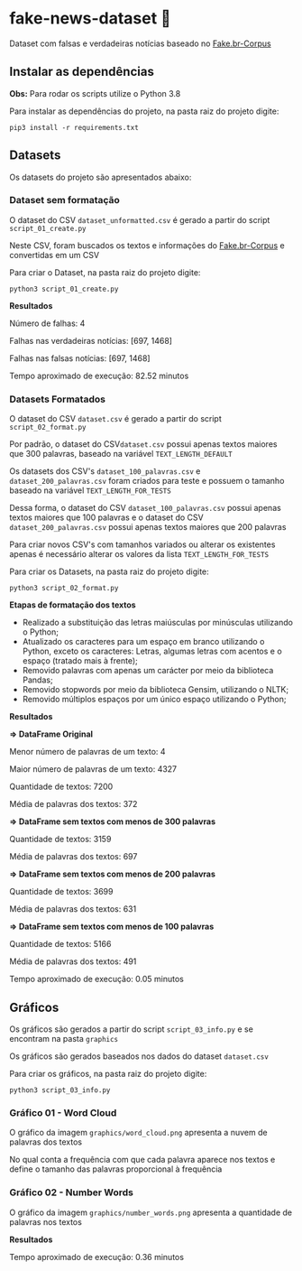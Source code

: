 # fake-news-dataset :floppy_disk:

Dataset com falsas e verdadeiras notícias baseado no [Fake.br-Corpus](https://github.com/roneysco/Fake.br-Corpus)

## Instalar as dependências

**Obs:** Para rodar os scripts utilize o Python 3.8

Para instalar as dependências do projeto, na pasta raiz do projeto digite:

`pip3 install -r requirements.txt`

## Datasets

Os datasets do projeto são apresentados abaixo:

### Dataset sem formatação

O dataset do CSV `dataset_unformatted.csv` é gerado a partir do script `script_01_create.py`

Neste CSV, foram buscados os textos e informações do [Fake.br-Corpus](https://github.com/roneysco/Fake.br-Corpus) e convertidas em um CSV

Para criar o Dataset, na pasta raiz do projeto digite:

`python3 script_01_create.py`

**Resultados**

Número de falhas: 4

Falhas nas verdadeiras notícias: [697, 1468]

Falhas nas falsas notícias: [697, 1468]

Tempo aproximado de execução: 82.52 minutos

### Datasets Formatados

O dataset do CSV `dataset.csv` é gerado a partir do script `script_02_format.py`

Por padrão, o dataset do CSV`dataset.csv` possui apenas textos maiores que 300 palavras, baseado na variável `TEXT_LENGTH_DEFAULT`

Os datasets dos CSV's `dataset_100_palavras.csv` e `dataset_200_palavras.csv` foram criados para teste e possuem o tamanho baseado na variável `TEXT_LENGTH_FOR_TESTS`  

Dessa forma, o dataset do CSV `dataset_100_palavras.csv` possui apenas textos maiores que 100 palavras e o dataset do CSV `dataset_200_palavras.csv` possui apenas textos maiores que 200 palavras

Para criar novos CSV's com tamanhos variados ou alterar os existentes apenas é necessário alterar os valores da lista `TEXT_LENGTH_FOR_TESTS`

Para criar os Datasets, na pasta raiz do projeto digite:

`python3 script_02_format.py`

**Etapas de formatação dos textos**

 - Realizado a substituição das letras maiúsculas por minúsculas utilizando o Python;
 - Atualizado os caracteres para um espaço em branco utilizando o Python, exceto os caracteres: Letras, algumas letras com acentos e o espaço (tratado mais à frente);
 - Removido palavras com apenas um carácter por meio da biblioteca Pandas;
 - Removido stopwords por meio da biblioteca Gensim, utilizando o NLTK;
 - Removido múltiplos espaços por um único espaço utilizando o Python;

**Resultados**

**=> DataFrame Original**

Menor número de palavras de um texto: 4 

Maior número de palavras de um texto: 4327 

Quantidade de textos: 7200

Média de palavras dos textos: 372 

**=> DataFrame sem textos com menos de 300 palavras**

Quantidade de textos: 3159

Média de palavras dos textos: 697 

**=> DataFrame sem textos com menos de 200 palavras**

Quantidade de textos: 3699

Média de palavras dos textos: 631 

**=> DataFrame sem textos com menos de 100 palavras**

Quantidade de textos: 5166

Média de palavras dos textos: 491 

Tempo aproximado de execução: 0.05 minutos

## Gráficos

Os gráficos são gerados a partir do script `script_03_info.py` e se encontram na pasta `graphics`

Os gráficos são gerados baseados nos dados do dataset `dataset.csv`

Para criar os gráficos, na pasta raiz do projeto digite:

`python3 script_03_info.py`

### Gráfico 01 - Word Cloud

O gráfico da imagem `graphics/word_cloud.png` apresenta a nuvem de palavras dos textos

No qual conta a frequência com que cada palavra aparece nos textos e define o tamanho das palavras proporcional à frequência

### Gráfico 02 - Number Words

O gráfico da imagem `graphics/number_words.png` apresenta a quantidade de palavras nos textos

**Resultados**

Tempo aproximado de execução: 0.36 minutos

